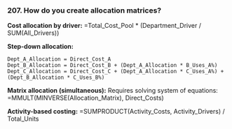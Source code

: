 ### 207. **How do you create allocation matrices?**

**Cost allocation by driver:**
=Total_Cost_Pool * (Department_Driver / SUM(All_Drivers))

**Step-down allocation:**

```
Dept_A_Allocation = Direct_Cost_A
Dept_B_Allocation = Direct_Cost_B + (Dept_A_Allocation * B_Uses_A%)
Dept_C_Allocation = Direct_Cost_C + (Dept_A_Allocation * C_Uses_A%) + (Dept_B_Allocation * C_Uses_B%)

```

**Matrix allocation (simultaneous):**
Requires solving system of equations: =MMULT(MINVERSE(Allocation_Matrix), Direct_Costs)

**Activity-based costing:**
=SUMPRODUCT(Activity_Costs, Activity_Drivers) / Total_Units
